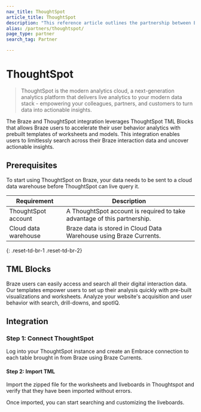 ```yaml
---
nav_title: ThoughtSpot
article_title: ThoughtSpot
description: "This reference article outlines the partnership between Braze and ThoughtSpot, a next-generation analytics platform, that enables users to limitlessly search across their Braze interaction data and uncover actionable insights."
alias: /partners/thoughtspot/
page_type: partner
search_tag: Partner

---
```


# ThoughtSpot

> ThoughtSpot is the modern analytics cloud, a next-generation analytics platform that delivers live analytics to your modern data stack - empowering your colleagues, partners, and customers to turn data into actionable insights.

The Braze and ThoughtSpot integration leverages ThoughtSpot TML Blocks that allows Braze users to accelerate their user behavior analytics with prebuilt templates of worksheets and models. This integration enables users to limitlessly search across their Braze interaction data and uncover actionable insights. 

## Prerequisites

To start using ThoughtSpot on Braze, your data needs to be sent to a cloud data warehouse before ThoughtSpot can live query it.

| Requirement | Description |
| ----------- | ----------- |
| ThoughtSpot account | A ThoughtSpot account is required to take advantage of this partnership. |
| Cloud data warehouse| Braze data is stored in Cloud Data Warehouse using Braze Currents. |
{: .reset-td-br-1 .reset-td-br-2}

## TML Blocks

Braze users can easily access and search all their digital interaction data. Our templates empower users to set up their analysis quickly with pre-built visualizations and worksheets. Analyze your website's acquisition and user behavior with search, drill-downs, and spotIQ.

## Integration

### Step 1: Connect ThoughtSpot 

Log into your ThoughtSpot instance and create an Embrace connection to each table brought in from Braze using Braze Currents.

#### Step 2: Import TML

Import the zipped file for the worksheets and liveboards in Thoughtspot and verify that they have been imported without errors. 

Once imported, you can start searching and customizing the liveboards. 

[1]: {{site.baseurl}}/developer_guide/rest_api/basics/#endpoints
